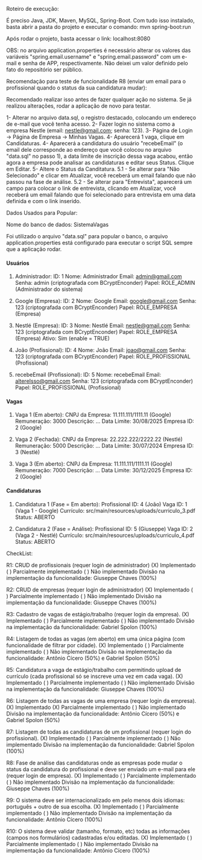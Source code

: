 Roteiro de execução:

É preciso Java, JDK, Maven, MySQL, Spring-Boot. Com tudo isso instalado, basta abrir a pasta do projeto e executar o comando: mvn spring-boot:run

Após rodar o projeto, basta acessar o link: localhost:8080

OBS: no arquivo application.properties é necessário alterar os valores das variáveis "spring.email.username" e "spring.email.password" com um e-mail e senha de APP, respectivamente. Não deixei um valor definido pelo fato do repositório ser público.

Recomendação para teste de funcionalidade R8 (enviar um email para o profissional quando o status da sua candidatura mudar):

Recomendado realizar isso antes de fazer qualquer ação no sistema. Se já realizou alterações, rodar a aplicação de novo para testar.

1- Alterar no arquivo data.sql, o registro destacado, colocando um endereço de e-mail que você tenha acesso.
2- Fazer login no sistema como a empresa Nestle (email: nestle@gmail.com; senha: 123).
3- Página de Login -> Página de Empresa -> Minhas Vagas.
4- Aparecerá 1 vaga, clique em Candidaturas.
4- Aparecerá a candidatura do usuário "recebeEmail" (o email dele corresponde ao endereço que você colocou no arquivo "data.sql" no passo 1), a data limite de inscrição dessa vaga acabou, então agora a empresa pode analisar as candidaturas e editar seus Status. Clique em Editar.
5- Altere o Status da Canditatura.
	5.1 - Se alterar para "Não Selecionado" e clicar em Atualizar, você receberá um email falando que não passou na fase de análise.
	5.2 - Se alterar para "Entrevista", aparecerá um campo para colocar o link de entrevista, clicando em Atualizar, você receberá um email falando que foi selecionado para entrevista em uma data definida e com o link inserido.
 

Dados Usados para Popular:

Nome do banco de dados: SistemaVagas

Foi utilizado o arquivo "data.sql" para popular o banco, o arquivo application.properties está configurado para executar o script SQL sempre que a aplicação rodar.

#### Usuários ####

1. Administrador:
	ID: 1
	Nome: Administrador
	Email: admin@gmail.com
	Senha: admin (criptografada com BCryptEnconder)
	Papel: ROLE_ADMIN (Administrador do sistema)

2. Google (Empresa):
	ID: 2
	Nome: Google
	Email: google@gmail.com
	Senha: 123 (criptografada com BCryptEnconder)
	Papel: ROLE_EMPRESA (Empresa)

3. Nestlé (Empresa):
	ID: 3
	Nome: Nestlé
	Email: nestle@gmail.com
	Senha: 123 (criptografada com BCryptEnconder)
	Papel: ROLE_EMPRESA (Empresa)
	Ativo: Sim (enable = TRUE)

4. João (Profissional):
	ID: 4
	Nome: João
	Email: joao@gmail.com
	Senha: 123 (criptografada com BCryptEnconder)
	Papel: ROLE_PROFISSIONAL (Profissional)

5. recebeEmail (Profissional):
	ID: 5
	Nome: recebeEmail
	Email: altereIsso@gmail.com
	Senha: 123 (criptografada com BCryptEnconder)
	Papel: ROLE_PROFISSIONAL (Profissional)

#### Vagas ####
1. Vaga 1 (Em aberto):
	CNPJ da Empresa: 11.111.111/1111.11 (Google)
	Remuneração: 3000
	Descrição: ...
	Data Limite: 30/08/2025
	Empresa ID: 2 (Google)

2. Vaga 2 (Fechada):
	CNPJ da Empresa: 22.222.222/2222.22 (Nestlé)
	Remuneração: 5000
	Descrição: ...
	Data Limite: 30/07/2024
	Empresa ID: 3 (Nestlé)


3. Vaga 3 (Em aberto):
	CNPJ da Empresa: 11.111.111/1111.11 (Google)
	Remuneração: 7000
	Descrição: ...
	Data Limite: 30/12/2025
	Empresa ID: 2 (Google)
	
#### Candidaturas ####
1. Candidatura 1 (Fase = Em aberto):
	Profissional ID: 4 (João)
	Vaga ID: 1 (Vaga 1 - Google)
	Currículo: src/main/resources/uploads/curriculo_3.pdf
	Status: ABERTO

2. Candidatura 2 (Fase = Análise):
	Profissional ID: 5 (Giuseppe)
	Vaga ID: 2 (Vaga 2 - Nestlé)
	Currículo: src/main/resources/uploads/curriculo_4.pdf
	Status: ABERTO

CheckList:

R1: CRUD de profissionais (requer login de administrador)
(X) Implementado ( ) Parcialmente implementado ( ) Não implementado
Divisão na implementação da funcionalidade: Giuseppe Chaves (100%)

R2: CRUD de empresas (requer login de administrador)
(X) Implementado ( ) Parcialmente implementado ( ) Não implementado
Divisão na implementação da funcionalidade: Giuseppe Chaves (100%)

R3: Cadastro de vagas de estágio/trabalho (requer login da empresa).
(X) Implementado ( ) Parcialmente implementado ( ) Não implementado
Divisão na implementação da funcionalidade: Gabriel Spolon (100%)

R4: Listagem de todas as vagas (em aberto) em uma única página (com funcionalidade de filtrar por cidade).
(X) Implementado ( ) Parcialmente implementado ( ) Não implementado
Divisão na implementação da funcionalidade: Antônio Cícero (50%) e Gabriel Spolon (50%)

R5: Candidatura a vaga de estágio/trabalho com permitindo upload de currículo (cada profissional só se inscreve uma vez em cada vaga).
(X) Implementado ( ) Parcialmente implementado ( ) Não implementado
Divisão na implementação da funcionalidade: Giuseppe Chaves (100%)

R6: Listagem de todas as vagas de uma empresa (requer login da empresa).
(X) Implementado (X) Parcialmente implementado ( ) Não implementado
Divisão na implementação da funcionalidade: Antônio Cícero (50%) e Gabriel Spolon (50%)

R7: Listagem de todas as candidaturas de um profissional (requer login do profissional).
(X) Implementado ( ) Parcialmente implementado ( ) Não implementado
Divisão na implementação da funcionalidade: Gabriel Spolon (100%)

R8: Fase de análise das candidaturas onde as empresas pode mudar o status da candidatura do profissional e deve ser enviado um e-mail para ele (requer login de empresa).
(X) Implementado ( ) Parcialmente implementado ( ) Não implementado
Divisão na implementação da funcionalidade: Giuseppe Chaves (100%)

R9: O sistema deve ser internacionalizado em pelo menos dois idiomas: português + outro de sua escolha.
(X) Implementado ( ) Parcialmente implementado ( ) Não implementado
Divisão na implementação da funcionalidade: Antônio Cícero (100%)

R10: O sistema deve validar (tamanho, formato, etc) todas as informações (campos nos formulários) cadastradas e/ou editadas.
(X) Implementado ( ) Parcialmente implementado ( ) Não implementado
Divisão na implementação da funcionalidade: Antônio Cícero (100%)
